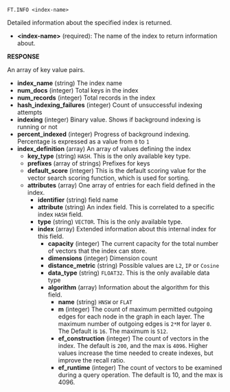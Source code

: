 ```
FT.INFO <index-name>
```

Detailed information about the specified index is returned.

- **\<index-name\>** (required): The name of the index to return information about.

**RESPONSE**

An array of key value pairs.

- **index\_name**	(string)	The index name
- **num\_docs**	(integer)	Total keys in the index
- **num\_records**	(integer)	Total records in the index
- **hash\_indexing\_failures**	(integer)	Count of unsuccessful indexing attempts
- **indexing**	(integer)	Binary value. Shows if background indexing is running or not
- **percent\_indexed**	(integer)	Progress of background indexing. Percentage is expressed as a value from `0` to `1`
- **index\_definition**	(array)	An array of values defining the index
  - **key\_type**	(string)	`HASH`. This is the only available key type.
  - **prefixes**	(array of strings)	Prefixes for keys
  - **default\_score**	(integer) This is the default scoring value for the vector search scoring function, which is used for sorting.
  - **attributes**	(array)	One array of entries for each field defined in the index.
    - **identifier**	(string)	field name
    - **attribute**	(string)	An index field. This is correlated to a specific index `HASH` field.
    - **type**	(string)	`VECTOR`. This is the only available type.
    - **index**	(array)	Extended information about this internal index for this field.
      - **capacity**	(integer)	The current capacity for the total number of vectors that the index can store.
      - **dimensions**	(integer)	Dimension count
      - **distance\_metric**	(string)	Possible values are `L2`, `IP` or `Cosine`
      - **data\_type**	(string)	`FLOAT32`. This is the only available data type
      - **algorithm**	(array)	Information about the algorithm for this field.
        - **name**	(string)	`HNSW` or `FLAT`
        - **m**	(integer)	The count of maximum permitted outgoing edges for each node in the graph in each layer. The maximum number of outgoing edges is `2*M` for layer `0`\. The Default is `16`\. The maximum is `512`\.
        - **ef\_construction**	(integer)	The count of vectors in the index. The default is `200`, and the max is `4096`\. Higher values increase the time needed to create indexes, but improve the recall ratio.
        - **ef\_runtime**	(integer)	The count of vectors to be examined during a query operation. The default is 10, and the max is 4096\.
